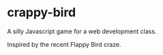 crappy-bird
============

A silly Javascript game for a web development class.

Inspired by the recent Flappy Bird craze.
